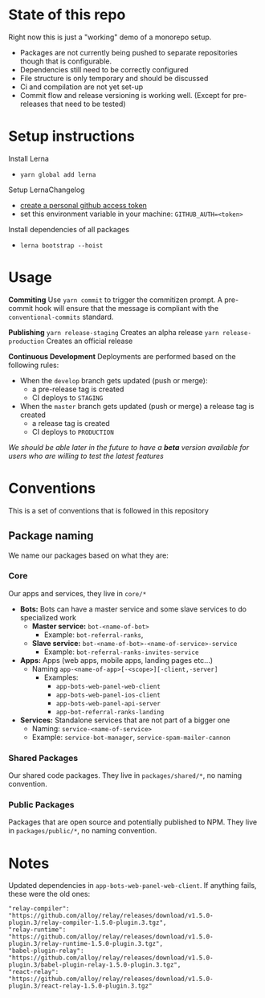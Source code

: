 # State of this repo
Right now this is just a "working" demo of a monorepo setup.

- Packages are not currently being pushed to separate repositories though that is configurable.
- Dependencies still need to be correctly configured
- File structure is only temporary and should be discussed
- Ci and compilation are not yet set-up
- Commit flow and release versioning is working well. (Except for pre-releases that need to be tested)

# Setup instructions
Install Lerna
- `yarn global add lerna`

Setup LernaChangelog
- [create a personal github access token](https://github.com/settings/tokens)
- set this environment variable in your machine: `GITHUB_AUTH=<token>`

Install dependencies of all packages
- `lerna bootstrap --hoist`

# Usage

**Commiting**
Use `yarn commit` to trigger the commitizen prompt. A pre-commit hook will
ensure that the message is compliant with the `conventional-commits` standard.

**Publishing**
`yarn release-staging` Creates an alpha release
`yarn release-production` Creates an official release

**Continuous Development**
Deployments are performed based on the following rules:

- When the `develop` branch gets updated (push or merge):
  * a pre-release tag is created
  * CI deploys to `STAGING`
- When the `master` branch gets updated (push or merge) a release tag is created
  * a release tag is created
  * CI deploys to `PRODUCTION`

*We should be able later in the future to have a **beta** version available for users who are willing to test the latest features*

# Conventions

This is a set of conventions that is followed in this repository

## Package naming
We name our packages based on what they are:

### Core
Our apps and services, they live in `core/*`

- **Bots:** Bots can have a master service and some slave services to do specialized work
  * **Master service:** `bot-<name-of-bot>`
    * Example: `bot-referral-ranks`,
  * **Slave service:** `bot-<name-of-bot>-<name-of-service>-service`
    * Example: `bot-referral-ranks-invites-service`
- **Apps:** Apps (web apps, mobile apps, landing pages etc...)
  * Naming `app-<name-of-app>[-<scope>][-client,-server]`
    * Examples:
      * `app-bots-web-panel-web-client`
      * `app-bots-web-panel-ios-client`
      * `app-bots-web-panel-api-server`
      * `app-bot-referral-ranks-landing`
- **Services:** Standalone services that are not part of a bigger one
  * Naming:  `service-<name-of-service>`
  * Example: `service-bot-manager`, `service-spam-mailer-cannon`

### Shared Packages
Our shared code packages. They live in `packages/shared/*`, no naming convention.

### Public Packages
Packages that are open source and potentially published to NPM. They live in `packages/public/*`, no naming convention.

# Notes
Updated dependencies in `app-bots-web-panel-web-client`. If anything fails, these were the old ones:

```
"relay-compiler": "https://github.com/alloy/relay/releases/download/v1.5.0-plugin.3/relay-compiler-1.5.0-plugin.3.tgz",
"relay-runtime": "https://github.com/alloy/relay/releases/download/v1.5.0-plugin.3/relay-runtime-1.5.0-plugin.3.tgz",
"babel-plugin-relay": "https://github.com/alloy/relay/releases/download/v1.5.0-plugin.3/babel-plugin-relay-1.5.0-plugin.3.tgz",
"react-relay": "https://github.com/alloy/relay/releases/download/v1.5.0-plugin.3/react-relay-1.5.0-plugin.3.tgz"
```